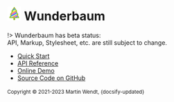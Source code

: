 # ![logo](/assets/tree_logo_32.png ":ignore") Wunderbaum

!> Wunderbaum has beta status:<br>
API, Markup, Stylesheet, etc. are still subject to change.

- [Quick Start](/tutorial/quick_start.md)
- [API Reference](https://mar10.github.io/wunderbaum/api/index.html)
- [Online Demo](https://mar10.github.io/wunderbaum/demo/#demo-welcome)
- [Source Code on GitHub](https://github.com/mar10/wunderbaum)

<small>Copyright &copy; 2021-2023 Martin Wendt, {docsify-updated}</small>
